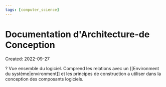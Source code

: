 ```yaml
---
tags: [computer_science] 
---
```

# Documentation d'Architecture-de Conception
Created: 2022-09-27

?
Vue ensemble du logiciel.
Comprend les relations avec un [[Environment du système|environment]] et les principes de construction a utiliser dans la conception des composants logiciels.
<!--SR:!2022-09-30,3,250-->